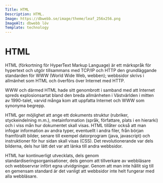 ```yaml
---
Title: HTML
Description: HTML.
Image: https://dbwebb.se/image/theme/leaf_256x256.png
ImageAlt: dbwebb löv
Template: technology
---
```


HTML
==========================

HTML (förkortning för HyperText Markup Language) är ett märkspråk för hypertext och utgör tillsammans med TCP/IP och HTTP den 
grundläggande standarden för WWW (World Wide Web, webben); webbsidor skrivs i allmänhet som HTML och överförs över Internet med HTTP.

WWW och därmed HTML hade sitt genombrott i samband med att Internet spreds explosionsartat bland den breda allmänheten i Västvärlden i 
mitten av 1990-talet, varvid många kom att uppfatta Internet och WWW som synonyma begrepp.

HTML ger möjlighet att ange ett dokuments struktur (rubriker, styckeindelning m.m.), metainformation (språk, författare, plats i en 
hierarki) och i viss mån hur dokumentet skall visas. HTML tillåter också att man infogar information av andra typer, eventuellt i andra 
filer, från början framförallt bilder, senare till exempel datorprogram (java, javascript) och instruktioner för hur sidan skall visas 
(CSS). Det revolutionerande var dels bilderna, dels hur lätt det var att länka till andra webbsidor.

HTML har kontinuerligt utvecklats, dels genom standardiseringsorganisationer, dels genom att tillverkare av webbläsare och webbservrar 
infört egna utvidgningar. Genom att man inte hållit sig till en gemensam standard är det vanligt att webbsidor inte helt fungerar med 
alla webbläsare.
